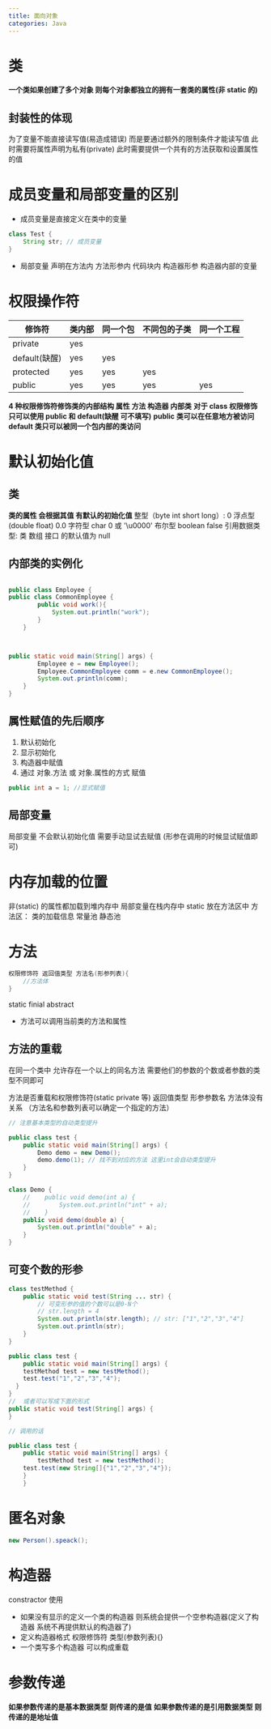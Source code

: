 ```yaml
---
title: 面向对象
categories: Java
---
```


# 类

**一个类如果创建了多个对象 则每个对象都独立的拥有一套类的属性(非 static 的)**

## 封装性的体现

为了变量不能直接读写值(易造成错误) 而是要通过额外的限制条件才能读写值 此时需要将属性声明为私有(private) 此时需要提供一个共有的方法获取和设置属性的值

# 成员变量和局部变量的区别

- 成员变量是直接定义在类中的变量

```java
class Test {
	String str; // 成员变量
}
```

- 局部变量 声明在方法内 方法形参内 代码块内 构造器形参 构造器内部的变量

# 权限操作符

| 修饰符        | 类内部 | 同一个包 | 不同包的子类 | 同一个工程 |
| ------------- | ------ | -------- | ------------ | ---------- |
| private       | yes    |          |              |            |
| default(缺醒) | yes    | yes      |              |            |
| protected     | yes    | yes      | yes          |            |
| public        | yes    | yes      | yes          | yes        |

**4 种权限修饰符修饰类的内部结构 属性 方法 构造器 内部类**
**对于 class 权限修饰只可以使用 public 和 default(缺醒 可不填写)**
**public 类可以在任意地方被访问**
**default 类只可以被同一个包内部的类访问**

# 默认初始化值

## 类

**类的属性 会根据其值 有默认的初始化值**
整型（byte int short long）: 0
浮点型(double float) 0.0
字符型 char 0 或 '\u0000'
布尔型 boolean false
引用数据类型:
类 数组 接口 的默认值为 null

## 内部类的实例化

```java

public class Employee {
public class CommonEmployee {
        public void work(){
            System.out.println("work");
        }
    }



public static void main(String[] args) {
        Employee e = new Employee();
        Employee.CommonEmployee comm = e.new CommonEmployee();
        System.out.println(comm);
    }
}
```

## 属性赋值的先后顺序

1. 默认初始化
2. 显示初始化
3. 构造器中赋值
4. 通过 对象.方法 或 对象.属性的方式 赋值

```java
public int a = 1; //显式赋值
```

## 局部变量

局部变量 不会默认初始化值 需要手动显试去赋值 (形参在调用的时候显试赋值即可)

# 内存加载的位置

非(static) 的属性都加载到堆内存中&#x20;
局部变量在栈内存中
static 放在方法区中
方法区： 类的加载信息 常量池 静态池

# 方法

```java
权限修饰符 返回值类型 方法名(形参列表){
	//方法体
}
```

static finial abstract

- 方法可以调用当前类的方法和属性

## 方法的重载

在同一个类中 允许存在一个以上的同名方法 需要他们的参数的个数或者参数的类型不同即可

方法是否重载和权限修饰符(static private 等) 返回值类型 形参参数名 方法体没有关系
（方法名和参数列表可以确定一个指定的方法）

```java
// 注意基本类型的自动类型提升

public class test {
    public static void main(String[] args) {
        Demo demo = new Demo();
        demo.demo(1); // 找不到对应的方法 这里int会自动类型提升
    }
}

class Demo {
    //    public void demo(int a) {
    //        System.out.println("int" + a);
    //    }
    public void demo(double a) {
        System.out.println("double" + a);
    }
}
```

## 可变个数的形参

```java
class testMethod {
    public static void test(String ... str) {
        // 可变形参的值的个数可以是0-N个
        // str.length = 4
        System.out.println(str.length); // str: ["1","2","3","4"]
        System.out.println(str);
    }
}

public class test {
    public static void main(String[] args) {
	testMethod test = new testMethod();
    test.test("1","2","3","4");
  }
}
// 	或者可以写成下面的形式
public static void test(String[] args) {
}

// 调用的话

public class test {
    public static void main(String[] args) {
    	testMethod test = new testMethod();
    test.test(new String[]{"1","2","3","4"});
    }
    }


```

# 匿名对象

```java
new Person().speack();
```

# 构造器

constractor 使用

- 如果没有显示的定义一个类的构造器 则系统会提供一个空参构造器(定义了构造器 系统不再提供默认的构造器了)
- 定义构造器格式 权限修饰符 类型(参数列表){}
- 一个类写多个构造器 可以构成重载

# 参数传递

**如果参数传递的是基本数据类型 则传递的是值**
**如果参数传递的是引用数据类型 则传递的是地址值**

